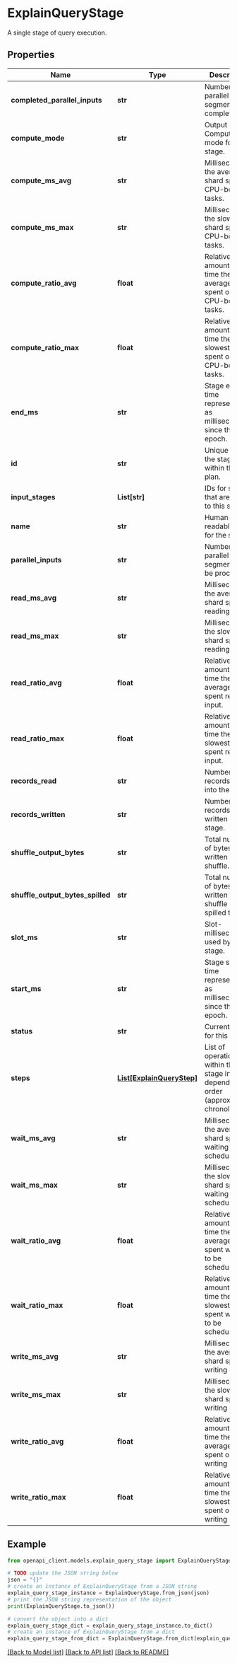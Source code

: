 # ExplainQueryStage

A single stage of query execution.

## Properties

Name | Type | Description | Notes
------------ | ------------- | ------------- | -------------
**completed_parallel_inputs** | **str** | Number of parallel input segments completed. | [optional] 
**compute_mode** | **str** | Output only. Compute mode for this stage. | [optional] [readonly] 
**compute_ms_avg** | **str** | Milliseconds the average shard spent on CPU-bound tasks. | [optional] 
**compute_ms_max** | **str** | Milliseconds the slowest shard spent on CPU-bound tasks. | [optional] 
**compute_ratio_avg** | **float** | Relative amount of time the average shard spent on CPU-bound tasks. | [optional] 
**compute_ratio_max** | **float** | Relative amount of time the slowest shard spent on CPU-bound tasks. | [optional] 
**end_ms** | **str** | Stage end time represented as milliseconds since the epoch. | [optional] 
**id** | **str** | Unique ID for the stage within the plan. | [optional] 
**input_stages** | **List[str]** | IDs for stages that are inputs to this stage. | [optional] 
**name** | **str** | Human-readable name for the stage. | [optional] 
**parallel_inputs** | **str** | Number of parallel input segments to be processed | [optional] 
**read_ms_avg** | **str** | Milliseconds the average shard spent reading input. | [optional] 
**read_ms_max** | **str** | Milliseconds the slowest shard spent reading input. | [optional] 
**read_ratio_avg** | **float** | Relative amount of time the average shard spent reading input. | [optional] 
**read_ratio_max** | **float** | Relative amount of time the slowest shard spent reading input. | [optional] 
**records_read** | **str** | Number of records read into the stage. | [optional] 
**records_written** | **str** | Number of records written by the stage. | [optional] 
**shuffle_output_bytes** | **str** | Total number of bytes written to shuffle. | [optional] 
**shuffle_output_bytes_spilled** | **str** | Total number of bytes written to shuffle and spilled to disk. | [optional] 
**slot_ms** | **str** | Slot-milliseconds used by the stage. | [optional] 
**start_ms** | **str** | Stage start time represented as milliseconds since the epoch. | [optional] 
**status** | **str** | Current status for this stage. | [optional] 
**steps** | [**List[ExplainQueryStep]**](ExplainQueryStep.md) | List of operations within the stage in dependency order (approximately chronological). | [optional] 
**wait_ms_avg** | **str** | Milliseconds the average shard spent waiting to be scheduled. | [optional] 
**wait_ms_max** | **str** | Milliseconds the slowest shard spent waiting to be scheduled. | [optional] 
**wait_ratio_avg** | **float** | Relative amount of time the average shard spent waiting to be scheduled. | [optional] 
**wait_ratio_max** | **float** | Relative amount of time the slowest shard spent waiting to be scheduled. | [optional] 
**write_ms_avg** | **str** | Milliseconds the average shard spent on writing output. | [optional] 
**write_ms_max** | **str** | Milliseconds the slowest shard spent on writing output. | [optional] 
**write_ratio_avg** | **float** | Relative amount of time the average shard spent on writing output. | [optional] 
**write_ratio_max** | **float** | Relative amount of time the slowest shard spent on writing output. | [optional] 

## Example

```python
from openapi_client.models.explain_query_stage import ExplainQueryStage

# TODO update the JSON string below
json = "{}"
# create an instance of ExplainQueryStage from a JSON string
explain_query_stage_instance = ExplainQueryStage.from_json(json)
# print the JSON string representation of the object
print(ExplainQueryStage.to_json())

# convert the object into a dict
explain_query_stage_dict = explain_query_stage_instance.to_dict()
# create an instance of ExplainQueryStage from a dict
explain_query_stage_from_dict = ExplainQueryStage.from_dict(explain_query_stage_dict)
```
[[Back to Model list]](../README.md#documentation-for-models) [[Back to API list]](../README.md#documentation-for-api-endpoints) [[Back to README]](../README.md)


